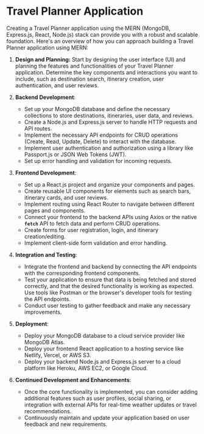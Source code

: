 # Travel Planner Application

Creating a Travel Planner application using the MERN (MongoDB, Express.js, React, Node.js) stack can provide you with a robust and scalable foundation. Here's an overview of how you can approach building a Travel Planner application using MERN:

1.  **Design and Planning:** Start by designing the user interface (UI) and planning the features and functionalities of your Travel Planner application. Determine the key components and interactions you want to include, such as destination search, itinerary creation, user authentication, and user reviews.

2. **Backend Development**:
    - Set up your MongoDB database and define the necessary collections to store destinations, itineraries, user data, and reviews.
    - Create a Node.js and Express.js server to handle HTTP requests and API routes.
    - Implement the necessary API endpoints for CRUD operations (Create, Read, Update, Delete) to interact with the database.
    - Implement user authentication and authorization using a library like Passport.js or JSON Web Tokens (JWT).
    - Set up error handling and validation for incoming requests.

3. **Frontend Development**:
    - Set up a React.js project and organize your components and pages.
    - Create reusable UI components for elements such as search bars, itinerary cards, and user reviews.
    - Implement routing using React Router to navigate between different pages and components.
    - Connect your frontend to the backend APIs using Axios or the native **`fetch`** API to fetch data and perform CRUD operations.
    - Create forms for user registration, login, and itinerary creation/editing.
    - Implement client-side form validation and error handling.

4. **Integration and Testing**:
    - Integrate the frontend and backend by connecting the API endpoints with the corresponding frontend components.
    - Test your application to ensure that data is being fetched and stored correctly, and that the desired functionality is working as expected. Use tools like Postman or the browser's developer tools for testing the API endpoints.
    - Conduct user testing to gather feedback and make any necessary improvements.

5. **Deployment**:
    - Deploy your MongoDB database to a cloud service provider like MongoDB Atlas.
    - Deploy your frontend React application to a hosting service like Netlify, Vercel, or AWS S3.
    - Deploy your backend Node.js and Express.js server to a cloud platform like Heroku, AWS EC2, or Google Cloud.

6. **Continued Development and Enhancements**:
    - Once the core functionality is implemented, you can consider adding additional features such as user profiles, social sharing, or integration with external APIs for real-time weather updates or travel recommendations.
    - Continuously maintain and update your application based on user feedback and new requirements.